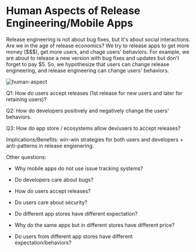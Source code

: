 # Human Aspects of Release Engineering/Mobile Apps

Release engineering is not about bug fixes, but it's about social interactions.
Are we in the age of release economics? We try to release apps to get more money ($$$), get more users, and chage users' behaviors.
For example, we are about to release a new version with bug fixes and updates but don't forget to pay $5.
So, we hypothesize that users can change release engineering, and release engineering can change users' behaviors.

![human-aspect](https://github.com/shonan-releng-mobile/shonan-releng-mobile/blob/master/1stbreakout/human-aspects/2.jpg)


Q1: How do users accept releases (1st release for new users and later for retaining users)?

Q2: How do developers positively and negatively change the users' behaviors.

Q3: How do app store / ecosystems allow dev/users to accept releases?

Implications/Benefits: win-win strategies for both users and developers + anti-patterns in release engienering.

Other questions:

- Why mobile apps do not use issue tracking systems?

- Do developers care about bugs?

- How do users accept releases?

- Do users care about security?

- Do different app stores have different expectation?

- Why do the same apps but in different stores have different price?

- Do users from different app stores have different expectation/behaviors?

